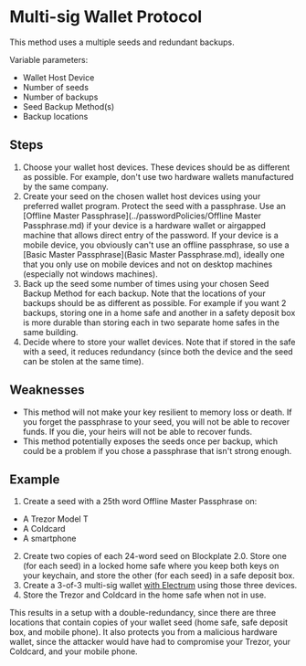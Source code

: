 # Multi-sig Wallet Protocol

This method uses a multiple seeds and redundant backups.

Variable parameters:

* Wallet Host Device
* Number of seeds
* Number of backups
* Seed Backup Method(s)
* Backup locations

## Steps


1. Choose your wallet host devices. These devices should be as different as possible. For example, don't use two hardware wallets manufactured by the same company.
2. Create your seed on the chosen wallet host devices using your preferred wallet program. Protect the seed with a passphrase. Use an [Offline Master Passphrase](../passwordPolicies/Offline Master Passphrase.md) if your device is a hardware wallet or airgapped machine that allows direct entry of the password. If your device is a mobile device, you obviously can't use an offline passphrase, so use a [Basic Master Passphrase](Basic Master Passphrase.md), ideally one that you only use on mobile devices and not on desktop machines (especially not windows machines).
3. Back up the seed some number of times using your chosen Seed Backup Method for each backup. Note that the locations of your backups should be as different as possible. For example if you want 2 backups, storing one in a home safe and another in a safety deposit box is more durable than storing each in two separate home safes in the same building.
4. Decide where to store your wallet devices. Note that if stored in the safe with a seed, it reduces redundancy (since both the device and the seed can be stolen at the same time).

## Weaknesses

* This method will not make your key resilient to memory loss or death. If you forget the passphrase to your seed, you will not be able to recover funds. If you die, your heirs will not be able to recover funds.
* This method potentially exposes the seeds once per backup, which could be a problem if you chose a passphrase that isn't strong enough.

## Example

1. Create a seed with a 25th word Offline Master Passphrase on:
  * A Trezor Model T
  * A Coldcard
  * A smartphone
2. Create two copies of each 24-word seed on Blockplate 2.0. Store one (for each seed) in a locked home safe where you keep both keys on your keychain, and store the other (for each seed) in a safe deposit box.
3. Create a 3-of-3 multi-sig wallet [with Electrum](https://bitcoinelectrum.com/creating-a-multisig-wallet/) using those three devices.
4. Store the Trezor and Coldcard in the home safe when not in use.

This results in a setup with a double-redundancy, since there are three locations that contain copies of your wallet seed (home safe, safe deposit box, and mobile phone). It also protects you from a malicious hardware wallet, since the attacker would have had to compromise your Trezor, your Coldcard, and your mobile phone.


